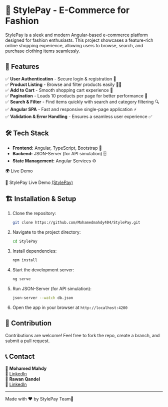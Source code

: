# 🌟 StylePay - E-Commerce for Fashion

StylePay is a sleek and modern Angular-based e-commerce platform designed for fashion enthusiasts. This project showcases a feature-rich online shopping experience, allowing users to browse, search, and purchase clothing items seamlessly.

## 🚀 Features

✅ **User Authentication** - Secure login & registration 🔐  
✅ **Product Listing** - Browse and filter products easily 👗👕  
✅ **Add to Cart** - Smooth shopping cart experience 🛒  
✅ **Pagination** - Loads 10 products per page for better performance 📄  
✅ **Search & Filter** - Find items quickly with search and category filtering 🔍  
✅ **Angular SPA** - Fast and responsive single-page application ⚡  
✅ **Validation & Error Handling** - Ensures a seamless user experience ✅  

## 🛠️ Tech Stack

- **Frontend:** Angular, TypeScript, Bootstrap 🎨
- **Backend:** JSON-Server (for API simulation) 🗄️
- **State Management:** Angular Services ⚙️

🌍 Live Demo

🔗 StylePay Live Demo [(StylePay)](https://stylepay.vercel.app/home)

## 🏗️ Installation & Setup

1. Clone the repository:
   ```bash
   git clone https://github.com/Mohamedmahdy404/StylePay.git
   ```
2. Navigate to the project directory:
   ```bash
   cd StylePay
   ```
3. Install dependencies:
   ```bash
   npm install
   ```
4. Start the development server:
   ```bash
   ng serve
   ```
5. Run JSON-Server (for API simulation):
   ```bash
   json-server --watch db.json
   ```
6. Open the app in your browser at `http://localhost:4200`

## 🤝 Contribution

Contributions are welcome! Feel free to fork the repo, create a branch, and submit a pull request.

## 📞 Contact

🧑 **Mohamed Mahdy**  
📧 [LinkedIn](https://www.linkedin.com/in/mohamedmahdy9)  
👩 **Rawan Qandel**  
📧 [LinkedIn](http://linkedin.com/in/rawan-qandel21)  

---

Made with ❤️ by StylePay Team🚀

